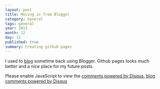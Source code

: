 ```yaml
---
layout: post
title: Moving in from Blogger
category: General
tags: general
year: 2013
month: 12
day: 15
published: true
summary: Creating github pages
---
```


I used to [blog](http://memuser.blogspot.in/) sometime back using Blogger. Github pages looks much better and a nice place for my future posts.

<!-- Disqus -->
<div id="disqus_thread"></div>
<script type="text/javascript">
/* * * CONFIGURATION VARIABLES: EDIT BEFORE PASTING INTO YOUR WEBPAGE * * */
	var disqus_shortname = 'amitdevgithub'; // required: replace example with your forum shortname
	var disqus_identifier = '{{ page.url }}';
	var disqus_url = 'http://amitdev.github.io{{ page.url }}';
			
	/* * * DON'T EDIT BELOW THIS LINE * * */
	(function() {
	var dsq = document.createElement('script'); dsq.type = 'text/javascript'; dsq.async = true;
	dsq.src = 'http://' + disqus_shortname + '.disqus.com/embed.js';
	(document.getElementsByTagName('head')[0] || document.getElementsByTagName('body')[0]).appendChild(dsq);
	})();
</script>
<noscript>Please enable JavaScript to view the <a href="http://disqus.com/?ref_noscript">comments powered by Disqus.</a></noscript>
<a href="http://disqus.com" class="dsq-brlink">blog comments powered by <span class="logo-disqus">Disqus</span></a>


<!-- Twitter -->
<script>!function(d,s,id){var js,fjs=d.getElementsByTagName(s)[0];if(!d.getElementById(id)){js=d.createElement(s);js.id=id;js.src="//platform.twitter.com/widgets.js";fjs.parentNode.insertBefore(js,fjs);}}(document,"script","twitter-wjs");</script>

<!-- Google + -->
<script type="text/javascript">
  (function() {
    var po = document.createElement('script'); po.type = 'text/javascript'; po.async = true;
    po.src = 'https://apis.google.com/js/plusone.js';
    var s = document.getElementsByTagName('script')[0]; s.parentNode.insertBefore(po, s);
  })();
</script>
